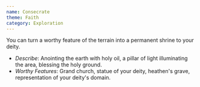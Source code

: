 ```yaml
---
name: Consecrate
theme: Faith
category: Exploration
---
```


You can turn a worthy feature of the terrain into a permanent shrine to your deity.

* *Describe*: Anointing the earth with holy oil, a pillar of light illuminating the area, blessing the holy ground.
* *Worthy Features*: Grand church, statue of your deity, heathen's grave, representation of your deity's domain.